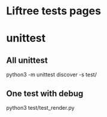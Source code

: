 # Liftree tests pages

# unittest

## All unittest
python3 -m unittest discover -s test/

## One test with debug
python3 test/test_render.py


<!-- unittest -->